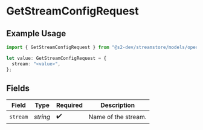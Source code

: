 # GetStreamConfigRequest

## Example Usage

```typescript
import { GetStreamConfigRequest } from "@s2-dev/streamstore/models/operations";

let value: GetStreamConfigRequest = {
  stream: "<value>",
};
```

## Fields

| Field               | Type                | Required            | Description         |
| ------------------- | ------------------- | ------------------- | ------------------- |
| `stream`            | *string*            | :heavy_check_mark:  | Name of the stream. |